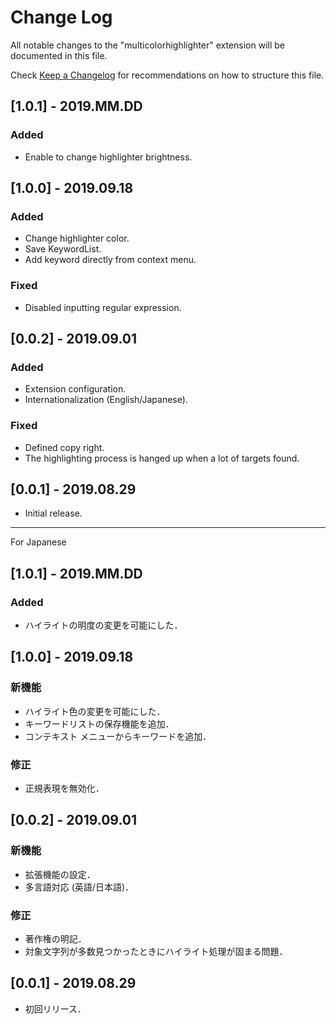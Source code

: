 # Change Log

All notable changes to the "multicolorhighlighter" extension will be documented in this file.

Check [Keep a Changelog](http://keepachangelog.com/) for recommendations on how to structure this file.

## [1.0.1] - 2019.MM.DD

### Added

- Enable to change highlighter brightness.

## [1.0.0] - 2019.09.18

### Added

- Change highlighter color.
- Save KeywordList.
- Add keyword directly from context menu.

### Fixed

- Disabled inputting regular expression.

## [0.0.2] - 2019.09.01

### Added

- Extension configuration.
- Internationalization (English/Japanese).

### Fixed

- Defined copy right.
- The highlighting process is hanged up when a lot of targets found.

## [0.0.1] - 2019.08.29

- Initial release.

---

For Japanese

## [1.0.1] - 2019.MM.DD

### Added

- ハイライトの明度の変更を可能にした．

## [1.0.0] - 2019.09.18

### 新機能

- ハイライト色の変更を可能にした．
- キーワードリストの保存機能を追加．
- コンテキスト メニューからキーワードを追加．

### 修正

- 正規表現を無効化．

## [0.0.2] - 2019.09.01

### 新機能

- 拡張機能の設定．
- 多言語対応 (英語/日本語)．

### 修正

- 著作権の明記．
- 対象文字列が多数見つかったときにハイライト処理が固まる問題．

## [0.0.1] - 2019.08.29

- 初回リリース．
